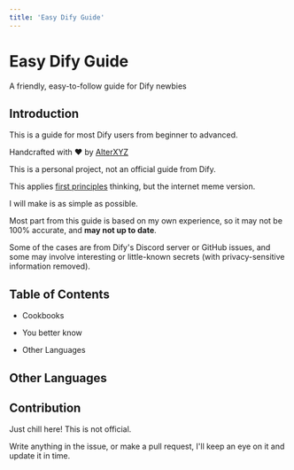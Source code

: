 ```yaml
---
title: 'Easy Dify Guide'
---
```


# Easy Dify Guide

A friendly, easy-to-follow guide for Dify newbies

## Introduction

This is a guide for most Dify users from beginner to advanced.

Handcrafted with ❤️ by [AlterXYZ](https://github.com/alterxyz/easy-dify-guide)

This is a personal project, not an official guide from Dify.

This applies [first principles](https://en.wikipedia.org/wiki/First_principle) thinking, but the internet meme version.

I will make is as simple as possible.

Most part from this guide is based on my own experience, so it may not be 100% accurate, and **may not up to date**.

Some of the cases are from Dify's Discord server or GitHub issues, and some may involve interesting or little-known secrets (with privacy-sensitive information removed).

## Table of Contents

-   Cookbooks

-   You better know

-   Other Languages

## Other Languages

## Contribution

Just chill here! This is not official.

Write anything in the issue, or make a pull request, I'll keep an eye on it and update it in time.
